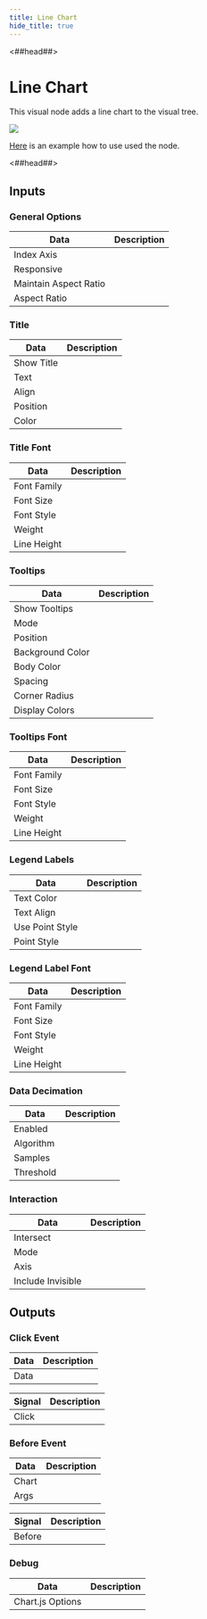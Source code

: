```yaml
---
title: Line Chart
hide_title: true
---
```


<##head##>

# Line Chart

This visual node adds a line chart to the visual tree.

<div className="ndl-image-with-background l">

![](/library/modules/chartjs/charts/line-chart.png)

</div>

[Here](../charts/line) is an example how to use used the node.

<##head##>

## Inputs

<div className="ndl-table-35-65">


### General Options

| Data                                                             | Description                                                                                                                                                          |
| ---------------------------------------------------------------- | -------------------------------------------------------------------------------------------------------------------------------------------------------------------- |
| <span className="ndl-data">Index Axis</span>                     |                                                                                                                                                                      |
| <span className="ndl-data">Responsive</span>                     |                                                                                                                                                                      |
| <span className="ndl-data">Maintain Aspect Ratio</span>          |                                                                                                                                                                      |
| <span className="ndl-data">Aspect Ratio</span>                   |                                                                                                                                                                      |

### Title

| Data                                                             | Description                                                                                                                                                          |
| ---------------------------------------------------------------- | -------------------------------------------------------------------------------------------------------------------------------------------------------------------- |
| <span className="ndl-data">Show Title</span>                     |                                                                                                                                                                      |
| <span className="ndl-data">Text</span>                           |                                                                                                                                                                      |
| <span className="ndl-data">Align</span>                          |                                                                                                                                                                      |
| <span className="ndl-data">Position</span>                       |                                                                                                                                                                      |
| <span className="ndl-data">Color</span>                          |                                                                                                                                                                      |

### Title Font

| Data                                                             | Description                                                                                                                                                          |
| ---------------------------------------------------------------- | -------------------------------------------------------------------------------------------------------------------------------------------------------------------- |
| <span className="ndl-data">Font Family</span>                    |                                                                                                                                                                      |
| <span className="ndl-data">Font Size</span>                      |                                                                                                                                                                      |
| <span className="ndl-data">Font Style</span>                     |                                                                                                                                                                      |
| <span className="ndl-data">Weight</span>                         |                                                                                                                                                                      |
| <span className="ndl-data">Line Height</span>                    |                                                                                                                                                                      |

### Tooltips

| Data                                                             | Description                                                                                                                                                          |
| ---------------------------------------------------------------- | -------------------------------------------------------------------------------------------------------------------------------------------------------------------- |
| <span className="ndl-data">Show Tooltips</span>                  |                                                                                                                                                                      |
| <span className="ndl-data">Mode</span>                           |                                                                                                                                                                      |
| <span className="ndl-data">Position</span>                       |                                                                                                                                                                      |
| <span className="ndl-data">Background Color</span>               |                                                                                                                                                                      |
| <span className="ndl-data">Body Color</span>                     |                                                                                                                                                                      |
| <span className="ndl-data">Spacing</span>                        |                                                                                                                                                                      |
| <span className="ndl-data">Corner Radius</span>                  |                                                                                                                                                                      |
| <span className="ndl-data">Display Colors</span>                 |                                                                                                                                                                      |

### Tooltips Font

| Data                                                             | Description                                                                                                                                                          |
| ---------------------------------------------------------------- | -------------------------------------------------------------------------------------------------------------------------------------------------------------------- |
| <span className="ndl-data">Font Family</span>                    |                                                                                                                                                                      |
| <span className="ndl-data">Font Size</span>                      |                                                                                                                                                                      |
| <span className="ndl-data">Font Style</span>                     |                                                                                                                                                                      |
| <span className="ndl-data">Weight</span>                         |                                                                                                                                                                      |
| <span className="ndl-data">Line Height</span>                    |                                                                                                                                                                      |

### Legend Labels

| Data                                                             | Description                                                                                                                                                          |
| ---------------------------------------------------------------- | -------------------------------------------------------------------------------------------------------------------------------------------------------------------- |
| <span className="ndl-data">Text Color</span>                     |                                                                                                                                                                      |
| <span className="ndl-data">Text Align</span>                     |                                                                                                                                                                      |
| <span className="ndl-data">Use Point Style</span>                |                                                                                                                                                                      |
| <span className="ndl-data">Point Style</span>                    |                                                                                                                                                                      |

### Legend Label Font

| Data                                                             | Description                                                                                                                                                          |
| ---------------------------------------------------------------- | -------------------------------------------------------------------------------------------------------------------------------------------------------------------- |
| <span className="ndl-data">Font Family</span>                    |                                                                                                                                                                      |
| <span className="ndl-data">Font Size</span>                      |                                                                                                                                                                      |
| <span className="ndl-data">Font Style</span>                     |                                                                                                                                                                      |
| <span className="ndl-data">Weight</span>                         |                                                                                                                                                                      |
| <span className="ndl-data">Line Height</span>                    |                                                                                                                                                                      |

### Data Decimation

| Data                                                             | Description                                                                                                                                                          |
| ---------------------------------------------------------------- | -------------------------------------------------------------------------------------------------------------------------------------------------------------------- |
| <span className="ndl-data">Enabled</span>                        |                                                                                                                                                                      |
| <span className="ndl-data">Algorithm</span>                      |                                                                                                                                                                      |
| <span className="ndl-data">Samples</span>                        |                                                                                                                                                                      |
| <span className="ndl-data">Threshold</span>                      |                                                                                                                                                                      |

### Interaction

| Data                                                             | Description                                                                                                                                                          |
| ---------------------------------------------------------------- | -------------------------------------------------------------------------------------------------------------------------------------------------------------------- |
| <span className="ndl-data">Intersect</span>                      |                                                                                                                                                                      |
| <span className="ndl-data">Mode</span>                           |                                                                                                                                                                      |
| <span className="ndl-data">Axis</span>                           |                                                                                                                                                                      |
| <span className="ndl-data">Include Invisible</span>              |                                                                                                                                                                      |


</div>

## Outputs

<div className="ndl-table-35-65">


### Click Event

| Data                                                             | Description                                                                                                                                                          |
| ---------------------------------------------------------------- | -------------------------------------------------------------------------------------------------------------------------------------------------------------------- |
| <span className="ndl-data">Data</span>                           |                                                                                                                                                                      |

| Signal                                                           | Description                                                                                                                                                          |
| ---------------------------------------------------------------- | -------------------------------------------------------------------------------------------------------------------------------------------------------------------- |
| <span className="ndl-signal">Click</span>                        |                                                                                                                                                                      |

### Before Event

| Data                                                             | Description                                                                                                                                                          |
| ---------------------------------------------------------------- | -------------------------------------------------------------------------------------------------------------------------------------------------------------------- |
| <span className="ndl-data">Chart</span>                          |                                                                                                                                                                      |
| <span className="ndl-data">Args</span>                           |                                                                                                                                                                      |

| Signal                                                           | Description                                                                                                                                                          |
| ---------------------------------------------------------------- | -------------------------------------------------------------------------------------------------------------------------------------------------------------------- |
| <span className="ndl-signal">Before</span>                       |                                                                                                                                                                      |

### Debug

| Data                                                             | Description                                                                                                                                                          |
| ---------------------------------------------------------------- | -------------------------------------------------------------------------------------------------------------------------------------------------------------------- |
| <span className="ndl-data">Chart.js Options</span>               |                                                                                                                                                                      |


</div>
